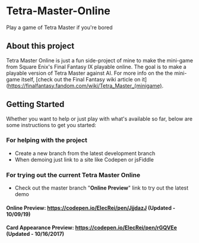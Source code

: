 # Tetra-Master-Online
Play a game of Tetra Master if you're bored

## About this project

Tetra Master Online is just a fun side-project of mine to make the mini-game from Square Enix's Final Fantasy IX playable online. The goal is to make a playable version of Tetra Master against AI. For more info on the the mini-game itself, [check out the Final Fantasy wiki article on it](https://finalfantasy.fandom.com/wiki/Tetra_Master_(minigame).

## Getting Started

Whether you want to help or just play with what's available so far, below are some instructions to get you started:

### For helping with the project

* Create a new branch from the latest development branch
* When demoing just link to a site like Codepen or jsFiddle

### For trying out the current Tetra Master Online

* Check out the master branch "**Online Preview**" link to try out the latest demo

#### Online Preview: https://codepen.io/ElecRei/pen/JjjdazJ (Updated - 10/09/19)

#### Card Appearance Preview: https://codepen.io/ElecRei/pen/rGQVEe (Updated - 10/16/2017)
